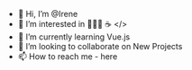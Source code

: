 - 👋 Hi, I’m @Irene
- 👀 I’m interested in 👩🏻‍💻 ☕️ </>
- 🌱 I’m currently learning Vue.js
- 💞️ I’m looking to collaborate on New Projects
- 📫 How to reach me - here

<!---
Eirene9/Eirene9 is a ✨ special ✨ repository because its `README.md` (this file) appears on your GitHub profile.
You can click the Preview link to take a look at your changes.
--->
